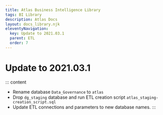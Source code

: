 ```yaml
---
title: Atlas Business Intelligence Library
tags: BI Library
description: Atlas Docs
layout: docs_library.njk
eleventyNavigation:
  key: Update to 2021.03.1
  parent: ETL
  order: 7
---
```


# Update to 2021.03.1

::: content
- Rename database ``Data_Governance`` to ``atlas``
- Drop ``dg_staging`` database and run ETL creation script ``atlas_staging-creation_script.sql``
- Update ETL connections and parameters to new database names.
:::
